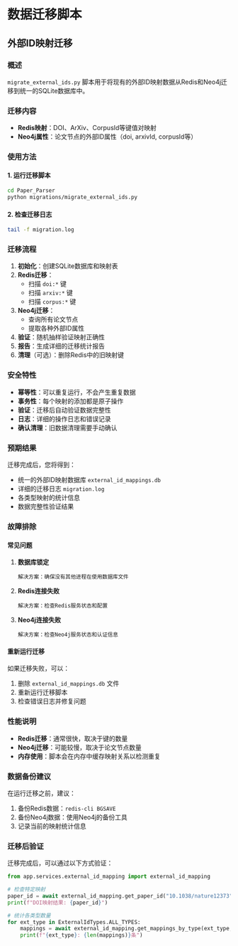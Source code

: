 # 数据迁移脚本

## 外部ID映射迁移

### 概述
`migrate_external_ids.py` 脚本用于将现有的外部ID映射数据从Redis和Neo4j迁移到统一的SQLite数据库中。

### 迁移内容
- **Redis映射**：DOI、ArXiv、CorpusId等键值对映射
- **Neo4j属性**：论文节点的外部ID属性（doi, arxivId, corpusId等）

### 使用方法

#### 1. 运行迁移脚本
```bash
cd Paper_Parser
python migrations/migrate_external_ids.py
```

#### 2. 检查迁移日志
```bash
tail -f migration.log
```

### 迁移流程

1. **初始化**：创建SQLite数据库和映射表
2. **Redis迁移**：
   - 扫描 `doi:*` 键
   - 扫描 `arxiv:*` 键  
   - 扫描 `corpus:*` 键
3. **Neo4j迁移**：
   - 查询所有论文节点
   - 提取各种外部ID属性
4. **验证**：随机抽样验证映射正确性
5. **报告**：生成详细的迁移统计报告
6. **清理**（可选）：删除Redis中的旧映射键

### 安全特性

- **幂等性**：可以重复运行，不会产生重复数据
- **事务性**：每个映射的添加都是原子操作
- **验证**：迁移后自动验证数据完整性
- **日志**：详细的操作日志和错误记录
- **确认清理**：旧数据清理需要手动确认

### 预期结果

迁移完成后，您将得到：
- 统一的外部ID映射数据库 `external_id_mappings.db`
- 详细的迁移日志 `migration.log`
- 各类型映射的统计信息
- 数据完整性验证结果

### 故障排除

#### 常见问题

1. **数据库锁定**
   ```
   解决方案：确保没有其他进程在使用数据库文件
   ```

2. **Redis连接失败**
   ```
   解决方案：检查Redis服务状态和配置
   ```

3. **Neo4j连接失败**
   ```
   解决方案：检查Neo4j服务状态和认证信息
   ```

#### 重新运行迁移

如果迁移失败，可以：
1. 删除 `external_id_mappings.db` 文件
2. 重新运行迁移脚本
3. 检查错误日志并修复问题

### 性能说明

- **Redis迁移**：通常很快，取决于键的数量
- **Neo4j迁移**：可能较慢，取决于论文节点数量
- **内存使用**：脚本会在内存中缓存映射关系以检测重复

### 数据备份建议

在运行迁移之前，建议：
1. 备份Redis数据：`redis-cli BGSAVE`
2. 备份Neo4j数据：使用Neo4j的备份工具
3. 记录当前的映射统计信息

### 迁移后验证

迁移完成后，可以通过以下方式验证：

```python
from app.services.external_id_mapping import external_id_mapping

# 检查特定映射
paper_id = await external_id_mapping.get_paper_id("10.1038/nature12373", "DOI")
print(f"DOI映射结果: {paper_id}")

# 统计各类型数量
for ext_type in ExternalIdTypes.ALL_TYPES:
    mappings = await external_id_mapping.get_mappings_by_type(ext_type, limit=1)
    print(f"{ext_type}: {len(mappings)}条")
```
